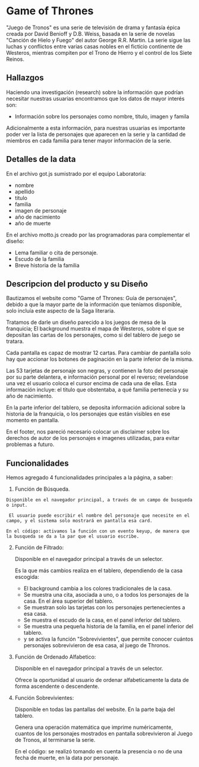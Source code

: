 # Game of Thrones

"Juego de Tronos" es una serie de televisión de drama y
fantasía épica creada por David Benioff y D.B. Weiss,
basada en la serie de novelas "Canción de Hielo y Fuego"
del autor George R.R. Martin. La serie sigue las luchas y
conflictos entre varias casas nobles en el ficticio continente
de Westeros, mientras compiten por el Trono de Hierro y el
control de los Siete Reinos.

## Hallazgos

Haciendo una investigación (research) sobre la
información que podrían necesitar nuestras
usuarias encontramos que los datos de mayor
interés son:

- Información sobre los personajes como nombre,
titulo, imagen y famila

Adicionalmente a esta información, para nuestras usuarias es importante poder
ver la lista de personajes que aparecen en
la serie y la cantidad de miembros en cada familia para
tener mayor información de la serie.


## Detalles de la data

En el archivo got.js sumistrado por el equipo Laboratoria: 

- nombre
- apellido
- titulo
- familia
- imagen de personaje
- año de nacimiento
- año de muerte

En el archivo motto.js creado por las programadoras para complementar el diseño:

- Lema familiar o cita de personaje. 
- Escudo de la familia
- Breve historia de la familia

## Descripcion del producto y su Diseño

Bautizamos el website como "Game of Thrones: Guía de personajes", debido a que la mayor parte de la información que teníamos disponible, solo incluía este aspecto de la Saga literaria.   

Tratamos de darle un diseño parecido a los juegos de mesa de la franquicia;  El background muestra el mapa de Westeros, sobre el que se depositan  las cartas de los personajes, como si del tablero de juego se tratara.  

Cada pantalla es capaz de mostrar 12 cartas. Para cambiar de pantalla solo hay que accionar los botones de paginación en la parte inferior de la misma. 

Las 53 tarjetas de personaje son negras,  y contienen la foto del personaje por su parte delantera, e información personal por el reverso; revelandose una vez el usuario coloca el cursor encima de cada una de ellas.  Esta información incluye: el titulo que obstentaba, a qué familia pertenecía y su año de nacimiento. 

 En la parte inferior del tablero,  se deposita información adicional sobre la historia de la franquicia, o  los personajes que están visibles en ese momento en pantalla.  

 En el footer, nos pareció necesario colocar un disclaimer sobre los derechos de autor de los personajes e imagenes utilizadas, para evitar problemas a futuro.  

## Funcionalidades

  Hemos agregado 4 funcionalidades principales a la página, a saber:

  1. Función de Búsqueda.

    Disponible en el navegador principal, a través de un campo de busqueda o input. 
    
     El usuario puede escribir el nombre del personaje que necesite en el campo, y el sistema solo mostrará en pantalla esa card.  

    En el código: activamos la función con un evento keyup, de manera que la busqueda se da a la par que el usuario escribe.

2.  Función de Filtrado:

    Disponible en el navegador principal a través de un selector. 
    
    Es la que más cambios realiza en el tablero, dependiendo de la casa escogida:

    - El background cambia a los colores tradicionales de la casa. 
    - Se muestra una cita, asociada a uno, o a todos los personajes de la casa. En el área superior del tablero. 
    - Se muestran solo las tarjetas con los personajes pertenecientes a esa casa. 
    - Se muestra el escudo de la casa, en el panel inferior del tablero.
    - Se muestra una pequeña historia de la familia, en el panel inferior del tablero. 
    - y se activa la función "Sobrevivientes", que permite conocer cuántos personajes sobrevivieron de esa casa, al juego de Thronos.   

3. Función de Ordenado Alfabetico:

    Disponible en el navegador principal a través de un selector.  
    
    Ofrece la oportunidad al usuario de ordenar alfabeticamente la data de forma ascendente o descendente. 

4. Función Sobrevivientes:

    Disponible en todas las pantallas del website. En la parte baja del tablero.

    Genera una operación matemática que imprime numéricamente, cuantos de los personajes mostrados en pantalla sobrevivieron al Juego de Tronos, al terminarse la serie.  

    En el código: se realizó tomando en cuenta la presencia o no de una fecha de muerte, en la data por personaje. 
